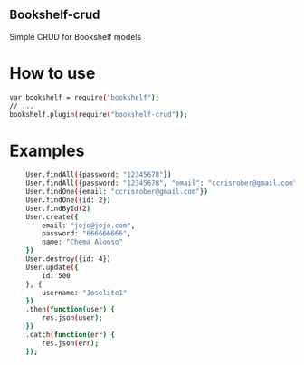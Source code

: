 ## Bookshelf-crud
Simple CRUD for Bookshelf models

# How to use
```bash
var bookshelf = require("bookshelf");
// ...
bookshelf.plugin(require("bookshelf-crud"));
```

# Examples
```bash
	User.findAll({password: "12345678"})
	User.findAll({password: "12345678", "email": "ccrisrober@gmail.com"})
	User.findOne({email: "ccrisrober@gmail.com"})
	User.findOne({id: 2})
	User.findById(2)
	User.create({
		email: "jojo@jojo.com",
		password: "666666666",
		name: "Chema Alonso"
	})
	User.destroy({id: 4})
	User.update({
		id: 500
	}, {
		username: "Joselito1"
	})
	.then(function(user) {
		res.json(user);
	})
	.catch(function(err) {
		res.json(err);
	});
```